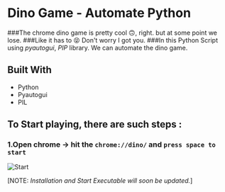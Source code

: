 # Dino Game - Automate Python

###The chrome dino game is pretty cool :upside_down_face:, right. but at some point we lose.
###Like it has to :stuck_out_tongue_closed_eyes: Don't worry I got you. 
###In this Python Script using *pyautogui*, *PIP* library. We can automate the dino game.



## Built With  
* Python
* Pyautogui
* PIL
 


## To Start playing, there are such steps :


### 1.Open chrome -> hit the `chrome://dino/` and `press space to start`
![Start](https://user-images.githubusercontent.com/64283478/114218195-bb2eb580-9986-11eb-9dd6-4d027b141050.PNG)



[NOTE: *Installation and Start Executable will soon be updated.*]
